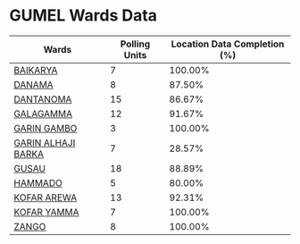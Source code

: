 
# GUMEL Wards Data

| Wards | Polling Units | Location Data Completion (%) |
| ---- | ----- | ------- |
| [BAIKARYA](./wards/3742-baikarya) | 7 | 100.00% |
| [DANAMA](./wards/3743-danama) | 8 | 87.50% |
| [DANTANOMA](./wards/3744-dantanoma) | 15 | 86.67% |
| [GALAGAMMA](./wards/3745-galagamma) | 12 | 91.67% |
| [GARIN GAMBO](./wards/3746-garin-gambo) | 3 | 100.00% |
| [GARIN ALHAJI BARKA](./wards/3747-garin-alhaji-barka) | 7 | 28.57% |
| [GUSAU](./wards/3748-gusau) | 18 | 88.89% |
| [HAMMADO](./wards/3749-hammado) | 5 | 80.00% |
| [KOFAR AREWA](./wards/3750-kofar-arewa) | 13 | 92.31% |
| [KOFAR YAMMA](./wards/3751-kofar-yamma) | 7 | 100.00% |
| [ZANGO](./wards/3752-zango) | 8 | 100.00% |




